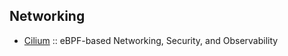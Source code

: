 ## Networking

* [Cilium](https://github.com/cilium/cilium) ::  eBPF-based Networking, Security, and Observability
